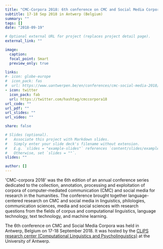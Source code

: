 ```yaml
---
title: "CMC-Corpora 2018: 6th conference on CMC and Social Media Corpora"
subtitle: 17-18 Sep 2018 in Antwerp (Belgium)
summary: ""
tags: []
date: "2018-09-19"

# Optional external URL for project (replaces project detail page).
external_link: ""

image:
  caption:
  focal_point: Smart
  preview_only: true

links:
#- icon: globe-europe
#  icon_pack: fas
#  url: https://www.uantwerpen.be/en/conferences/cmc-social-media-2018/call-for-papers/
- icon: twitter
  icon_pack: fab
  url: https://twitter.com/hashtag/cmccorpora18
url_code: ""
url_pdf: ""
url_slides: ""
url_video: ""

share: false

# Slides (optional).
#   Associate this project with Markdown slides.
#   Simply enter your slide deck's filename without extension.
#   E.g. `slides = "example-slides"` references `content/slides/example-slides.md`.
#   Otherwise, set `slides = ""`.
slides: ""

author: []
---
```


'CMC-corpora 2018' was the 6th edition of an annual conference series dedicated
to the collection, annotation, processing and exploitation of corpora of
computer-mediated communication (CMC) and social media for research in the
humanities. The conference brought together language-centered research on CMC
and social media in linguistics, philologies, communication sciences, media and
social sciences with research questions from the fields of corpus and
computational linguistics, language technology, text technology, and machine
learning.

The 6th conference on CMC and Social Media Corpora was held in Antwerp,
Belgium on 17-18 September 2018. It was hosted by the [CLiPS research center
(Computational Linguistics and
Psycholinguistics)](https://www.uantwerpen.be/en/research-groups/clips/) at the
University of Antwerp.

